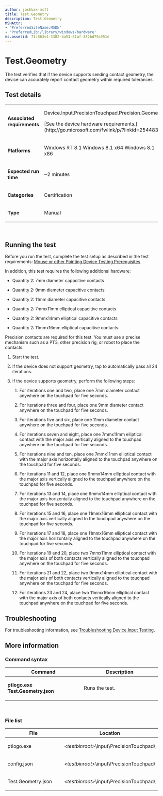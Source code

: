 ```yaml
---
author: joshbax-msft
title: Test.Geometry
description: Test.Geometry
MSHAttr:
- 'PreferredSiteName:MSDN'
- 'PreferredLib:/library/windows/hardware'
ms.assetid: 71c863e4-3382-4a53-81af-332bd79a951e
---
```


# Test.Geometry


The test verifies that if the device supports sending contact geometry, the device can accurately report contact geometry within required tolerances.

## Test details


<table>
<colgroup>
<col width="50%" />
<col width="50%" />
</colgroup>
<tbody>
<tr class="odd">
<td><p><strong>Associated requirements</strong></p></td>
<td><p>Device.Input.PrecisionTouchpad.Precision.Geometry</p>
<p>[See the device hardware requirements.](http://go.microsoft.com/fwlink/p/?linkid=254483)</p></td>
</tr>
<tr class="even">
<td><p><strong>Platforms</strong></p></td>
<td><p>Windows RT 8.1 Windows 8.1 x64 Windows 8.1 x86</p></td>
</tr>
<tr class="odd">
<td><p><strong>Expected run time</strong></p></td>
<td><p>~2 minutes</p></td>
</tr>
<tr class="even">
<td><p><strong>Categories</strong></p></td>
<td><p>Certification</p></td>
</tr>
<tr class="odd">
<td><p><strong>Type</strong></p></td>
<td><p>Manual</p></td>
</tr>
</tbody>
</table>

 

## Running the test


Before you run the test, complete the test setup as described in the test requirements: [Mouse or other Pointing Device Testing Prerequisites](mouse-or-other-pointing-device-testing-prerequisites.md).

In addition, this test requires the following additional hardware:

-   Quantity 2: 7mm diameter capacitive contacts

-   Quantity 2: 9mm diameter capacitive contacts

-   Quantity 2: 11mm diameter capacitive contacts

-   Quantity 2: 7mmx11mm elliptical capacitive contacts

-   Quantity 2: 9mmx14mm elliptical capacitive contacts

-   Quantity 2: 11mmx16mm elliptical capacitive contacts

Precision contacts are required for this test. You must use a precise mechanism such as a PT3, other precision rig, or robot to place the contacts.

1.  Start the test.

2.  If the device does not support geometry, tap to automatically pass all 24 iterations.

3.  If the device supports geometry, perform the following steps:

    1.  For iterations one and two, place one 7mm diameter contact anywhere on the touchpad for five seconds.

    2.  For iterations three and four, place one 9mm diameter contact anywhere on the touchpad for five seconds.

    3.  For iterations five and six, place one 11mm diameter contact anywhere on the touchpad for five seconds.

    4.  For iterations seven and eight, place one 7mmx11mm elliptical contact with the major axis vertically aligned to the touchpad anywhere on the touchpad for five seconds.

    5.  For iterations nine and ten, place one 7mmx11mm elliptical contact with the major axis horizontally aligned to the touchpad anywhere on the touchpad for five seconds.

    6.  For iterations 11 and 12, place one 9mmx14mm elliptical contact with the major axis vertically aligned to the touchpad anywhere on the touchpad for five seconds.

    7.  For iterations 13 and 14, place one 9mmx14mm elliptical contact with the major axis horizontally aligned to the touchpad anywhere on the touchpad for five seconds.

    8.  For iterations 15 and 16, place one 11mmx16mm elliptical contact with the major axis vertically aligned to the touchpad anywhere on the touchpad for five seconds.

    9.  For iterations 17 and 18, place one 11mmx16mm elliptical contact with the major axis horizontally aligned to the touchpad anywhere on the touchpad for five seconds.

    10. For iterations 19 and 20, place two 7mmx11mm elliptical contact with the major axis of both contacts vertically aligned to the touchpad anywhere on the touchpad for five seconds.

    11. For iterations 21 and 22, place two 9mmx14mm elliptical contact with the major axis of both contacts vertically aligned to the touchpad anywhere on the touchpad for five seconds.

    12. For iterations 23 and 24, place two 11mmx16mm elliptical contact with the major axis of both contacts vertically aligned to the touchpad anywhere on the touchpad for five seconds.

## Troubleshooting


For troubleshooting information, see [Troubleshooting Device.Input Testing](troubleshooting-deviceinput-testing.md).

## More information


### Command syntax

<table>
<colgroup>
<col width="50%" />
<col width="50%" />
</colgroup>
<thead>
<tr class="header">
<th>Command</th>
<th>Description</th>
</tr>
</thead>
<tbody>
<tr class="odd">
<td><p><strong>ptlogo.exe Test.Geometry.json</strong></p></td>
<td><p>Runs the test.</p></td>
</tr>
</tbody>
</table>

 

### File list

<table>
<colgroup>
<col width="50%" />
<col width="50%" />
</colgroup>
<thead>
<tr class="header">
<th>File</th>
<th>Location</th>
</tr>
</thead>
<tbody>
<tr class="odd">
<td><p>ptlogo.exe</p></td>
<td><p><em>&lt;testbinroot&gt;</em>\input\PrecisionTouchpad\</p></td>
</tr>
<tr class="even">
<td><p>config.json</p></td>
<td><p><em>&lt;testbinroot&gt;</em>\input\PrecisionTouchpad\</p></td>
</tr>
<tr class="odd">
<td><p>Test.Geometry.json</p></td>
<td><p><em>&lt;testbinroot&gt;</em>\input\PrecisionTouchpad\</p></td>
</tr>
</tbody>
</table>

 

 

 






